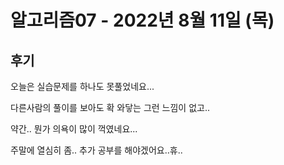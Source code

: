 # 알고리즘07 - 2022년 8월 11일 (목)



## 후기



오늘은 실습문제를 하나도 못풀었네요...



다른사람의 풀이를 보아도 확 와닿는 그런 느낌이 없고..



약간.. 뭔가 의욕이 많이 꺽였네요...



주말에 열심히 좀.. 추가 공부를 해야겠어요..휴..
